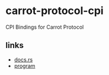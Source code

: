 # carrot-protocol-cpi

CPI Bindings for Carrot Protocol

## links

- [docs.rs](https://docs.rs/carrot-protocol-cpi/latest/carrot_protocol_cpi/)
- [program](https://solscan.io/token/CarrotwivhMpDnm27EHmRLeQ683Z1PufuqEmBZvD282s)
